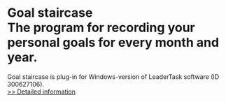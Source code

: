 # Goal staircase<br />The program for recording your personal goals for every month and year.
Goal staircase is plug-in for Windows-version of LeaderTask software (ID 300627106).<br />[>> Detailed information](https://secure.shareit.com/shareit/product.html?productid=300775955&affiliateid=200057808)